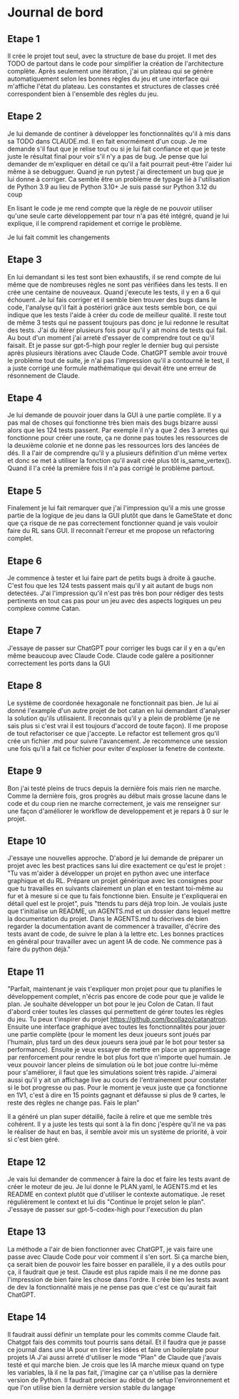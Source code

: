 # Journal de bord

## Etape 1
Il crée le projet tout seul, avec la structure de base du projet. Il met des TODO de partout dans le code pour simplifier la création de l'architecture complète. Après seulement une itération, j'ai un plateau qui se génère automatiquement selon les bonnes règles du jeu et une interface qui m'affiche l'état du plateau.
Les constantes et structures de classes créé correspondent bien à l'ensemble des règles du jeu.

## Etape 2
Je lui demande de continer à développer les fonctionnalités qu'il à mis dans sa TODO dans CLAUDE.md.
Il en fait enormément d'un coup. Je me demande s'il faut que je relise tout ou si je lui fait confiance et que je teste juste le résultat final pour voir s'il n'y a pas de bug.
Je pense que lui demander de m'expliquer en détail ce qu'il a fait pourrait peut-être l'aider lui même à se debugguer.
Quand je run pytest j'ai directement un bug que je lui donne à corriger. Ca semble être un problème de typage lié à l'utilisation de Python 3.9 au lieu de Python 3.10+
Je suis passé sur Python 3.12 du coup

En lisant le code je me rend compte que la règle de ne pouvoir utiliser qu'une seule carte développement par tour n'a pas été intégré, quand je lui explique, il le comprend rapidement et corrige le problème.

Je lui fait commit les changements

## Etape 3
En lui demandant si les test sont bien exhaustifs, il se rend compte de lui même que de nombreuses règles ne sont pas vérifiées dans les tests.
Il en crée une centaine de nouveaux.
Quand j'execute les tests, il y en a 6 qui échouent. Je lui fais corriger et il semble bien trouver des bugs dans le code, l'analyse qu'il fait à postériori grâce aux tests semble bon, ce qui indique que les tests l'aide à créer du code de meilleur qualité.
Il reste tout de même 3 tests qui ne passent toujours pas donc je lui redonne le resultat des tests.
J'ai du itérer plusieurs fois pour qu'il y ait moins de tests qui fail. Au bout d'un moment j'ai arreté d'essayer de comprendre tout ce qu'il faisait.
Et je passe sur gpt-5-high pour regler le dernier bug qui persiste après plusieurs itérations avec Claude Code. 
ChatGPT semble avoir trouvé le problème tout de suite, je n'ai pas l'impression qu'il a contourné le test, il a juste corrigé une formule mathématique qui devait être une erreur de résonnement de Claude.

## Etape 4
Je lui demande de pouvoir jouer dans la GUI à une partie complète. Il y a pas mal de choses qui fonctionne très bien mais des bugs bizarre aussi alors que les 124 tests passent. Par exemple il n'y a que 2 des 3 arretes qui fonctionne pour créer une route, ça ne donne pas toutes les ressources de la deuxième colonie et ne donne pas les ressources lors des lancées de dés.
Il a l'air de comprendre qu'il y a plusieurs définition d'un même vertex et donc se met à utiliser la fonction qu'il avait créé plus tôt is_same_vertex(). Quand il l'a créé la première fois il n'a pas corrigé le problème partout.

## Etape 5
Finalement je lui fait remarquer que j'ai l'impression qu'il a mis une grosse partie de la logique de jeu dans la GUI plutôt que dans le GameState et donc que ça risque de ne pas correctement fonctionner quand je vais vouloir faire du RL sans GUI. Il reconnait l'erreur et me propose un refactoring complet.

## Etape 6
Je commence à tester et lui faire part de petits bugs à droite à gauche. C'est fou que les 124 tests passent mais qu'il y ait autant de bugs non detectées. J'ai l'impression qu'il n'est pas très bon pour rédiger des tests pertinents en tout cas pas pour un jeu avec des aspects logiques un peu complexe comme Catan.

## Etape 7
J'essaye de passer sur ChatGPT pour corriger les bugs car il y en a qu'en même beaucoup avec Claude Code.
Claude code galère a positionner correctement les ports dans la GUI

## Etape 8
Le système de coordonée hexagonale ne fonctionnait pas bien.
Je lui ai donné l'example d'un autre projet de bot catan en lui demandant d'analyser la solution qu'ils utilisaient. Il reconnais qu'il y a plein de problème (je ne sais plus si c'est vrai il est toujours d'accord de toute façon). Il me propose de tout refactoriser ce que j'accepte. Le refactor est tellement gros qu'il crée un fichier .md pour suivre l'avancement.
Je recommence une session une fois qu'il a fait ce fichier pour eviter d'exploser la fenetre de contexte.

## Etape 9
Bon j'ai testé pleins de trucs depuis la dernière fois mais rien ne marche. Comme la dernière fois, gros progrès au début mais grosse lacune dans le code et du coup rien ne marche correctement, je vais me renseigner sur une façon d'améliorer le workflow de developpement et je repars à 0 sur le projet.

## Etape 10
J'essaye une nouvelles approche. D'abord je lui demande de préparer un projet avec les best practices sans lui dire exactement ce qu'est le projet : "Tu vas m'aider à développer un projet en python avec une interface graphique et du RL. Prépare un projet générique avec les consignes pour que tu travailles en suivants clairement un plan et en testant toi-même au fur et à mesure si ce que tu fais fonctionne bien. Ensuite je t'expliquerai en détail quel est le projet", puis "ttends tu pars déjà trop loin. Je voulais juste que t'initialise un README, un AGENTS.md et un dossier dans lequel mettre la documentation du projet. Dans le AGENTS.md tu décrives de bien regarder la documentation avant de commencer à travailler, d'écrire des tests avant de code, de suivre le plan à la lettre etc. Les bonnes practices en général pour travailler avec un agent IA de code. Ne commence pas à faire du python déjà."

## Etape 11
"Parfait, maintenant je vais t'expliquer mon projet pour que tu planifies le développement complet, n'écris pas encore de code pour que je valide le plan. Je souhaite développer un bot pour le jeu Colon de Catan. Il faut d'abord créer toutes les classes qui permettent de gérer toutes les règles du jeu. Tu peux t'inspirer du projet https://github.com/bcollazo/catanatron. Ensuite une interface graphique avec toutes les fonctionnalités pour jouer une partie complète (pour le moment les deux joueurs sont joués par l'humain, plus tard un des deux joueurs sera joué par le bot pour tester sa performance). Ensuite je veux essayer de mettre en place un apprentissage par renforcement pour rendre le bot plus fort que n'importe quel humain. Je veux pouvoir lancer pleins de simulation où le bot joue contre lui-même pour s'améliorer, il faut que les simulations soient très rapide. J'aimerai aussi qu'il y ait un affichage live au cours de l'entrainement pour constater si le bot progresse ou pas. Pour le moment je veux juste que ça fonctionne en 1V1, c'est à dire en 15 points gagnant et défausse si plus de 9 cartes, le reste des règles ne change pas. Fais le plan"

Il a généré un plan super détaillé, facile à relire et que me semble très cohérent. Il y a juste les tests qui sont à la fin donc j'espère qu'il ne va pas le réaliser de haut en bas, il semble avoir mis un système de priorité, à voir si c'est bien géré.

## Etape 12
Je vais lui demander de commencer à faire la doc et faire les tests avant de créer le moteur de jeu. Je lui donne le PLAN.yaml, le AGENTS.md et les README en context plutôt que d'utiliser le contexte automatique. Je reset régulièrement le context et lui dis "Continue le projet selon le plan". J'essaye de passer sur gpt-5-codex-high pour l'execution du plan

## Etape 13
La méthode a l'air de bien fonctionner avec ChatGPT, je vais faire une passe avec Claude Code pour voir comment il s'en sort. Si ça marche bien, ça serait bien de pouvoir les faire bosser en parallèle, il y a des outils pour ça, il faudrait que je test. Claude est plus rapide mais il ne me donne pas l'impression de bien faire les chose dans l'ordre. Il crée bien les tests avant de dev la fonctionnalité mais je ne pense pas que c'est ce qu'aurait fait ChatGPT. 

## Etape 14
Il faudrait aussi définir un template pour les commits comme Claude fait. Chatgpt fais des commits tout pourris sans détail. Et il faudra que je passe ce journal dans une IA pour en tirer les idées et faire un boilerplate pour projets IA
J'ai aussi arreté d'utiliser le mode "Plan" de Claude que j'avais testé et qui marche bien.
Je crois que les IA marche mieux quand on type les variables, là il ne la pas fait, j'imagine car ça n'utilise pas la dernière version de Python. Il faudrait préciser au début de setup l'environnement et que l'on utilise bien la dernière version stable du langage